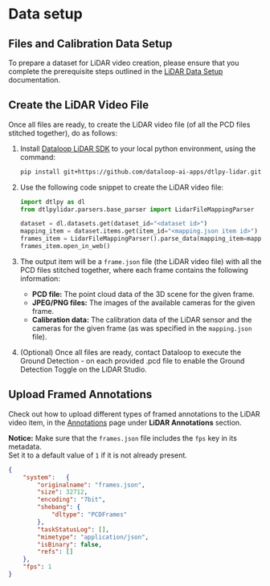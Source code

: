 # Data setup


## Files and Calibration Data Setup

To prepare a dataset for LiDAR video creation, please ensure that you complete the prerequisite steps outlined in the [LiDAR Data Setup](https://docs.dataloop.ai/docs/lidar-data-setup) documentation.


## Create the LiDAR Video File

Once all files are ready, to create the LiDAR video file (of all the PCD files stitched together), do as follows:

1. Install [Dataloop LiDAR SDK](https://github.com/dataloop-ai-apps/dtlpy-lidar) to your local python environment, using the command:
    ```bash
    pip install git+https://github.com/dataloop-ai-apps/dtlpy-lidar.git
    ```

2. Use the following code snippet to create the LiDAR video file:
    ```python
    import dtlpy as dl
    from dtlpylidar.parsers.base_parser import LidarFileMappingParser

    dataset = dl.datasets.get(dataset_id="<dataset id>")
    mapping_item = dataset.items.get(item_id="<mapping.json item id>")
    frames_item = LidarFileMappingParser().parse_data(mapping_item=mapping_item)
    frames_item.open_in_web()
    ```

3. The output item will be a `frame.json` file (the LiDAR video file) with all the PCD files stitched together,
   where each frame contains the following information:
   - **PCD file:** The point cloud data of the 3D scene for the given frame.
   - **JPEG/PNG files:** The images of the available cameras for the given frame.
   - **Calibration data:** The calibration data of the LiDAR sensor and the cameras for the given frame (as was specified in the `mapping.json` file).

4. (Optional) Once all files are ready, contact Dataloop to execute the Ground Detection - on each provided .pcd file to enable the Ground Detection Toggle on the LiDAR Studio.


## Upload Framed Annotations

Check out how to upload different types of framed annotations to the LiDAR video item, in the [Annotations](https://developers.dataloop.ai/tutorials/annotations/) page under **LiDAR Annotations** section.

**Notice:** Make sure that the `frames.json` file includes the `fps` key in its metadata. \
Set it to a default value of `1` if it is not already present.
```json
{
    "system":   {
        "originalname": "frames.json",
        "size": 32712,
        "encoding": "7bit",
        "shebang": {
            "dltype": "PCDFrames"
        },
        "taskStatusLog": [],
        "mimetype": "application/json",
        "isBinary": false,
        "refs": []
    },
    "fps": 1
}
```
